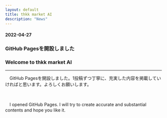 ```yaml
---
layout: default
title: thkk market AI
description: "News"
---
```



#### 2022-04-27
### **GitHub Pagesを開設しました**
### **Welcome to thkk market AI**
---

　GitHub Pagesを開設しました。1投稿ずつ丁寧に、充実した内容を掲載していければと思います。よろしくお願いします。

&emsp;

　I opened GitHub Pages. I will try to create accurate and substantial contents and hope you like it.

&emsp;
